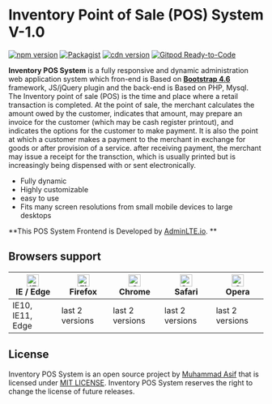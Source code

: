 # Inventory Point of Sale (POS) System V-1.0

[![npm version](https://img.shields.io/npm/v/admin-lte/latest.svg)](https://www.npmjs.com/package/admin-lte)
[![Packagist](https://img.shields.io/packagist/v/almasaeed2010/adminlte.svg)](https://packagist.org/packages/almasaeed2010/adminlte)
[![cdn version](https://data.jsdelivr.com/v1/package/npm/admin-lte/badge)](https://www.jsdelivr.com/package/npm/admin-lte)
[![Gitpod Ready-to-Code](https://img.shields.io/badge/Gitpod-Ready--to--Code-blue?logo=gitpod)](https://gitpod.io/from-referrer/)


**Inventory POS System** is a fully responsive and dynamic administration web application system which fron-end is Based on **[Bootstrap 4.6](https://getbootstrap.com/)** framework, JS/jQuery plugin and the back-end is Based on PHP, Mysql.
<br> 
The Inventory point of sale (POS) is the time and place where a retail transaction is completed. At the point of sale, the merchant calculates the amount owed by the customer, indicates that amount, may prepare an invoice for the customer (which may be cash register printout), and indicates the options for the customer to make payment. It is also the point at which a customer makes a payment to the merchant in exchange for goods or after provision of a service. after receiving payment, the merchant may issue a receipt for the transction, which is usually printed but is increasingly being dispensed with or sent electronically.
- Fully dynamic
- Highly customizable 
- easy to use 
- Fits many screen resolutions from small mobile devices to large desktops

**This POS System Frontend is Developed by [AdminLTE.io](https://adminlte.io/themes/v3). **

## Browsers support

| [<img src="https://raw.githubusercontent.com/alrra/browser-logos/master/src/edge/edge_48x48.png" alt="IE / Edge" width="24px" height="24px" />](http://godban.github.io/browsers-support-badges/)<br/>IE / Edge | [<img src="https://raw.githubusercontent.com/alrra/browser-logos/master/src/firefox/firefox_48x48.png" alt="Firefox" width="24px" height="24px" />](http://godban.github.io/browsers-support-badges/)<br/>Firefox | [<img src="https://raw.githubusercontent.com/alrra/browser-logos/master/src/chrome/chrome_48x48.png" alt="Chrome" width="24px" height="24px" />](http://godban.github.io/browsers-support-badges/)<br/>Chrome | [<img src="https://raw.githubusercontent.com/alrra/browser-logos/master/src/safari/safari_48x48.png" alt="Safari" width="24px" height="24px" />](http://godban.github.io/browsers-support-badges/)<br/>Safari | [<img src="https://raw.githubusercontent.com/alrra/browser-logos/master/src/opera/opera_48x48.png" alt="Opera" width="24px" height="24px" />](http://godban.github.io/browsers-support-badges/)<br/>Opera |
| --------- | --------- | --------- | --------- | --------- |
| IE10, IE11, Edge| last 2 versions| last 2 versions| last 2 versions| last 2 versions| last 2 versions| last 2 versions| last 2 versions| last 2 versions


## License

Inventory POS System is an open source project by [Muhammad Asif](https://www.linkedin.com/in/mohammadasif10/) that is licensed under [MIT LICENSE](https://github.com/Mohammad-Asif-Web/Inventory-POS-System/blob/master/LICENSE).
Inventory POS System reserves the right to change the license of future releases.

